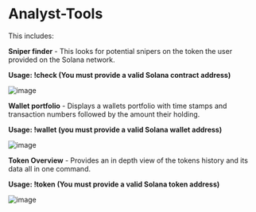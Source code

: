 # Analyst-Tools
This includes:

**Sniper finder** - This looks for potential snipers on the token the user provided on the Solana network.

**Usage: !check <CA> (You must provide a valid Solana contract address)**

![image](https://github.com/user-attachments/assets/319a1f37-bfc5-49e4-abbe-18336f4c0846)


**Wallet portfolio** - Displays a wallets portfolio with time stamps and transaction numbers followed by the amount their holding.

**Usage: !wallet <wallet address> (you must provide a valid Solana wallet address)**

![image](https://github.com/user-attachments/assets/77485bbb-d29b-4b41-8237-fcafc001143b)


**Token Overview** - Provides an in depth view of the tokens history and its data all in one command.

**Usage: !token <CA> (You must provide a valid Solana token address)**

![image](https://github.com/user-attachments/assets/2ab09553-2820-4dd0-8fc4-1bf2148313ff)

